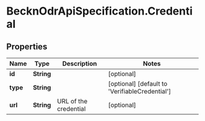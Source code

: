 # BecknOdrApiSpecification.Credential

## Properties

Name | Type | Description | Notes
------------ | ------------- | ------------- | -------------
**id** | **String** |  | [optional] 
**type** | **String** |  | [optional] [default to &#39;VerifiableCredential&#39;]
**url** | **String** | URL of the credential | [optional] 


